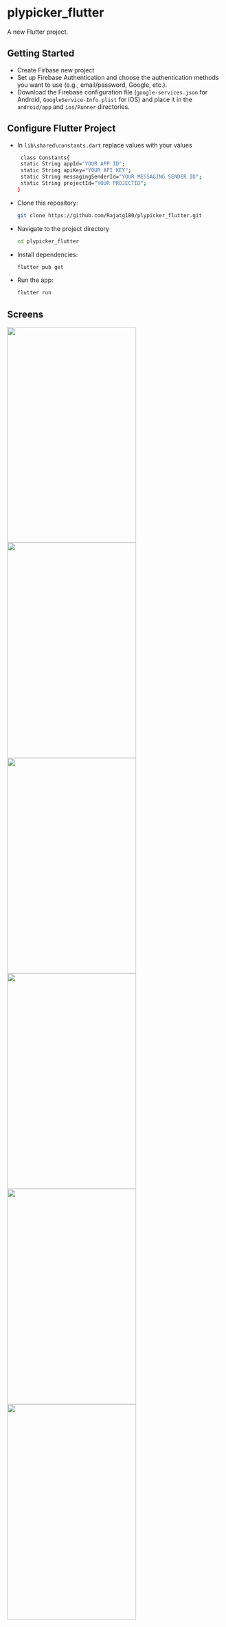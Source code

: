 # plypicker_flutter

A new Flutter project.

## Getting Started

- Create Firbase new project
- Set up Firebase Authentication and choose the authentication methods you want to use (e.g., email/password, Google, etc.).
- Download the Firebase configuration file (`google-services.json` for Android, `GoogleService-Info.plist` for iOS) and place it in the `android/app` and `ios/Runner` directories.

## Configure Flutter Project

- In `lib\shared\constants.dart` replace values with your values 

   ```bash
    class Constants{
    static String appId="YOUR APP ID";
    static String apiKey="YOUR API KEY";
    static String messagingSenderId="YOUR MESSAGING SENDER ID";
    static String projectId="YOUR PROJECTID";
  }

- Clone this repository:

   ```bash
   git clone https://github.com/Rajatg180/plypicker_flutter.git

- Navigate to the project directory
  ```bash
  cd plypicker_flutter

- Install dependencies:
  ```bash
  flutter pub get

- Run the app:
  ```bash
  flutter run

## Screens
<img src="https://github.com/Rajatg180/plypicker_flutter/assets/100464536/f2c1bc60-afc3-43df-87f2-c16acd3aee1a" width="300" height="500"> 
<img src="https://github.com/Rajatg180/plypicker_flutter/assets/100464536/08a4ed67-f702-49d1-8a99-88e58419c4e3" width="300" height="500"> 
<img src="https://github.com/Rajatg180/plypicker_flutter/assets/100464536/895e6837-57b4-4ce4-ad91-fd74e9a6185c" width="300" height="500"> 
<img src="https://github.com/Rajatg180/plypicker_flutter/assets/100464536/f45458d8-8c77-42ea-bed7-bf6d9c12f74f" width="300" height="500"> 
<img src="https://github.com/Rajatg180/plypicker_flutter/assets/100464536/766c200d-4d8e-4a7d-a3b1-1340be202698" width="300" height="500"> 
<img src="https://github.com/Rajatg180/plypicker_flutter/assets/100464536/914b098f-b744-4828-a0b5-118d6d7f350a" width="300" height="500"> 


